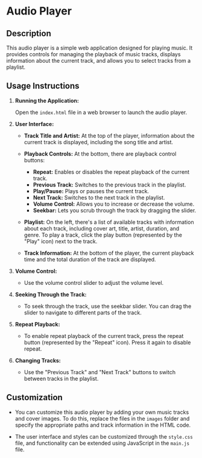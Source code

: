 # Audio Player

## Description

This audio player is a simple web application designed for playing music. It provides controls for managing the playback of music tracks, displays information about the current track, and allows you to select tracks from a playlist.

## Usage Instructions

1. **Running the Application:**

   Open the `index.html` file in a web browser to launch the audio player.

2. **User Interface:**

   - **Track Title and Artist:** At the top of the player, information about the current track is displayed, including the song title and artist.

   - **Playback Controls:** At the bottom, there are playback control buttons:
     - **Repeat:** Enables or disables the repeat playback of the current track.
     - **Previous Track:** Switches to the previous track in the playlist.
     - **Play/Pause:** Plays or pauses the current track.
     - **Next Track:** Switches to the next track in the playlist.
     - **Volume Control:** Allows you to increase or decrease the volume.
     - **Seekbar:** Lets you scrub through the track by dragging the slider.

   - **Playlist:** On the left, there's a list of available tracks with information about each track, including cover art, title, artist, duration, and genre. To play a track, click the play button (represented by the "Play" icon) next to the track.

   - **Track Information:** At the bottom of the player, the current playback time and the total duration of the track are displayed.

3. **Volume Control:**

   - Use the volume control slider to adjust the volume level.

4. **Seeking Through the Track:**

   - To seek through the track, use the seekbar slider. You can drag the slider to navigate to different parts of the track.

5. **Repeat Playback:**

   - To enable repeat playback of the current track, press the repeat button (represented by the "Repeat" icon). Press it again to disable repeat.

6. **Changing Tracks:**

   - Use the "Previous Track" and "Next Track" buttons to switch between tracks in the playlist.

## Customization

- You can customize this audio player by adding your own music tracks and cover images. To do this, replace the files in the `images` folder and specify the appropriate paths and track information in the HTML code.

- The user interface and styles can be customized through the `style.css` file, and functionality can be extended using JavaScript in the `main.js` file.
